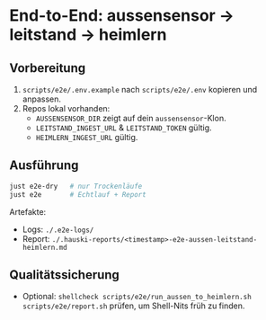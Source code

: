 # End-to-End: aussensensor → leitstand → heimlern

## Vorbereitung
1. `scripts/e2e/.env.example` nach `scripts/e2e/.env` kopieren und anpassen.
2. Repos lokal vorhanden:
   - `AUSSENSENSOR_DIR` zeigt auf dein `aussensensor`-Klon.
   - `LEITSTAND_INGEST_URL` & `LEITSTAND_TOKEN` gültig.
   - `HEIMLERN_INGEST_URL` gültig.

## Ausführung
```sh
just e2e-dry   # nur Trockenläufe
just e2e       # Echtlauf + Report
```

Artefakte:
- Logs: `./.e2e-logs/`
- Report: `./.hauski-reports/<timestamp>-e2e-aussen-leitstand-heimlern.md`

## Qualitätssicherung
- Optional: `shellcheck scripts/e2e/run_aussen_to_heimlern.sh scripts/e2e/report.sh`
  prüfen, um Shell-Nits früh zu finden.
